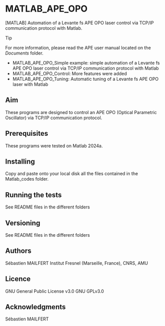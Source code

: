 # MATLAB_APE_OPO
[MATLAB] Automation of a Levante fs APE OPO laser control via TCP/IP communication protocol with Matlab.

> [!TIP]
> For more information, please read the APE user manual located on the <i>Documents</i> folder.

<ul>
<li> MATLAB_APE_OPO_Simple example: simple automation of a Levante fs APE OPO laser control via TCP/IP communication protocol with Matlab </li>
<li> MATLAB_APE_OPO_Control: More features were added </li>
<li> MATLAB_APE_OPO_Tuning: Automatic tuning of a Levante fs APE OPO laser with Matlab </li>
</ul>


## Aim
These programs are designed to control an APE OPO (Optical Parametric Oscillator) via TCP/IP communication protocol.


## Prerequisites
These programs were tested on Matlab 2024a.

## Installing
Copy and paste onto your local disk all the files contained in the Matlab_codes folder.

## Running the tests

See README files in the different folders

## Versioning
See README files in the different folders


## Authors
Sébastien MAILFERT
Institut Fresnel (Marseille, France), CNRS, AMU

## Licence
GNU General Public License v3.0
GNU GPLv3.0

## Acknowledgments
Sébastien MAILFERT
